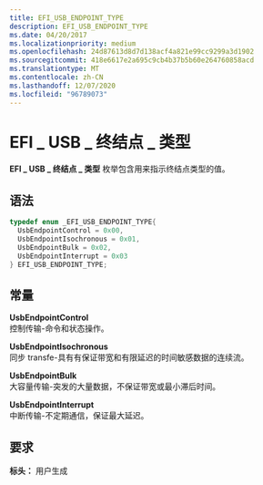 ```yaml
---
title: EFI_USB_ENDPOINT_TYPE
description: EFI_USB_ENDPOINT_TYPE
ms.date: 04/20/2017
ms.localizationpriority: medium
ms.openlocfilehash: 24d87613d8d7d138acf4a821e99cc9299a3d1902
ms.sourcegitcommit: 418e6617e2a695c9cb4b37b5b60e264760858acd
ms.translationtype: MT
ms.contentlocale: zh-CN
ms.lasthandoff: 12/07/2020
ms.locfileid: "96789073"
---
```

# <a name="efi_usb_endpoint_type"></a>EFI \_ USB \_ 终结点 \_ 类型


**EFI \_ USB \_ 终结点 \_ 类型** 枚举包含用来指示终结点类型的值。

## <a name="syntax"></a>语法


```cpp
typedef enum _EFI_USB_ENDPOINT_TYPE{
  UsbEndpointControl = 0x00,
  UsbEndpointIsochronous = 0x01,
  UsbEndpointBulk = 0x02,
  UsbEndpointInterrupt = 0x03
} EFI_USB_ENDPOINT_TYPE;
```

## <a name="constants"></a>常量


<a href="" id="usbendpointcontrol"></a>**UsbEndpointControl**  
控制传输-命令和状态操作。

<a href="" id="usbendpointisochronous"></a>**UsbEndpointIsochronous**  
同步 transfe-具有有保证带宽和有限延迟的时间敏感数据的连续流。

<a href="" id="usbendpointbulk"></a>**UsbEndpointBulk**  
大容量传输-突发的大量数据，不保证带宽或最小滞后时间。

<a href="" id="usbendpointinterrupt"></a>**UsbEndpointInterrupt**  
中断传输-不定期通信，保证最大延迟。

## <a name="requirements"></a>要求


**标头：** 用户生成

 

 




